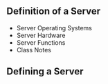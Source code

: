 ## Definition of a Server
+ Server Operating Systems
+ Server Hardware
+ Server Functions
+ Class Notes

## Defining a Server
